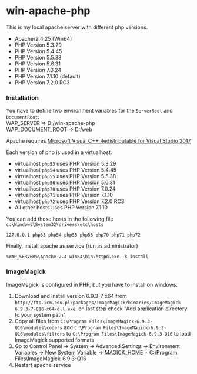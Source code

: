 # win-apache-php

This is my local apache server with different php versions.

 - Apache/2.4.25 (Win64)
 - PHP Version 5.3.29
 - PHP Version 5.4.45
 - PHP Version 5.5.38
 - PHP Version 5.6.31
 - PHP Version 7.0.24
 - PHP Version 7.1.10 (default)
 - PHP Version 7.2.0 RC3

### Installation

You have to define two environment variables for the `ServerRoot` and `DocumentRoot`:  
WAP_SERVER => D:/win-apache-php  
WAP_DOCUMENT_ROOT => D:/web

Apache requires [Microsoft Visual C++ Redistributable for Visual Studio 2017](https://go.microsoft.com/fwlink/?LinkId=746572)

Each version of php is used in a virtualhost:
 - virtualhost `php53` uses PHP Version 5.3.29
 - virtualhost `php54` uses PHP Version 5.4.45
 - virtualhost `php55` uses PHP Version 5.5.38
 - virtualhost `php56` uses PHP Version 5.6.31
 - virtualhost `php70` uses PHP Version 7.0.24
 - virtualhost `php71` uses PHP Version 7.1.10
 - virtualhost `php72` uses PHP Version 7.2.0 RC3
 - All other hosts uses PHP Version 7.1.10
 
You can add those hosts in the following file `c:\Windows\System32\drivers\etc\hosts`
```
127.0.0.1 php53 php54 php55 php56 php70 php71 php72
```

Finally, install apache as service (run as administrator)
```
%WAP_SERVER%\Apache-2.4-win64\bin\httpd.exe -k install
```

### ImageMagick

ImageMagick is configured in PHP, but you have to install on windows.

1. Download and install version 6.9.3-7 x64 from  `http://ftp.icm.edu.pl/packages/ImageMagick/binaries/ImageMagick-6.9.3-7-Q16-x64-dll.exe`, on last step check "Add application directory to your system path"
2. Copy all files from `C:\Program Files\ImageMagick-6.9.3-Q16\modules\coders` and `C:\Program Files\ImageMagick-6.9.3-Q16\modules\filters` to `C:\Program Files\ImageMagick-6.9.3-Q16` to load ImageMagick supported formats
3. Go to Control Panel -> System -> Advanced Settings -> Environment Variables -> New System Variable -> MAGICK_HOME = C:\Program Files\ImageMagick-6.9.3-Q16
4. Restart apache service
